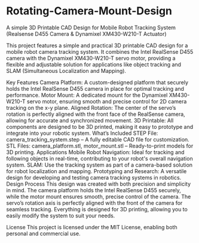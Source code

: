 # Rotating-Camera-Mount-Design
A simple 3D Printable CAD Design for Mobile Robot Tracking System (Realsense D455 Camera &amp; Dynamixel XM430-W210-T Actuator)

This project features a simple and practical 3D printable CAD design for a mobile robot camera tracking system. It combines the Intel RealSense D455 camera with the Dynamixel XM430-W210-T servo motor, providing a flexible and adjustable solution for applications like object tracking and SLAM (Simultaneous Localization and Mapping).

Key Features
Camera Platform: A custom-designed platform that securely holds the Intel RealSense D455 camera in place for optimal tracking and performance.
Motor Mount: A dedicated mount for the Dynamixel XM430-W210-T servo motor, ensuring smooth and precise control for 2D camera tracking on the x-y plane.
Aligned Rotation: The center of the servo’s rotation is perfectly aligned with the front face of the RealSense camera, allowing for accurate and synchronized movement.
3D Printable: All components are designed to be 3D printed, making it easy to prototype and integrate into your robotic system.
What’s Included
STEP File: camera_tracking_system.step – A fully editable CAD file for customization.
STL Files: camera_platform.stl, motor_mount.stl – Ready-to-print models for 3D printing.
Applications
Mobile Robot Navigation: Ideal for tracking and following objects in real-time, contributing to your robot's overall navigation system.
SLAM: Use the tracking system as part of a camera-based solution for robot localization and mapping.
Prototyping and Research: A versatile design for developing and testing camera tracking systems in robotics.
Design Process
This design was created with both precision and simplicity in mind. The camera platform holds the Intel RealSense D455 securely, while the motor mount ensures smooth, precise control of the camera. The servo’s rotation axis is perfectly aligned with the front of the camera for seamless tracking. Everything is designed for 3D printing, allowing you to easily modify the system to suit your needs.

License
This project is licensed under the MIT License, enabling both personal and commercial use.
